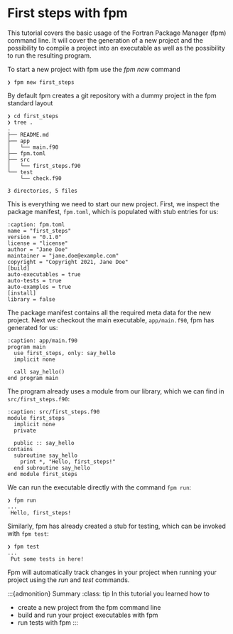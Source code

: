 # First steps with fpm

This tutorial covers the basic usage of the Fortran Package Manager (fpm) command line.
It will cover the generation of a new project and the possibility to compile a project into an executable as well as the possibility to run the resulting program.

To start a new project with fpm use the *fpm new* command

```{code-block} none
❯ fpm new first_steps
```

By default fpm creates a git repository with a dummy project in the fpm standard layout

```{code-block} none
❯ cd first_steps
❯ tree .
.
├── README.md
├── app
│   └── main.f90
├── fpm.toml
├── src
│   └── first_steps.f90
└── test
    └── check.f90

3 directories, 5 files
```

This is everything we need to start our new project.
First, we inspect the package manifest, ``fpm.toml``, which is populated with stub entries for us:

```{code-block} toml
:caption: fpm.toml
name = "first_steps"
version = "0.1.0"
license = "license"
author = "Jane Doe"
maintainer = "jane.doe@example.com"
copyright = "Copyright 2021, Jane Doe"
[build]
auto-executables = true
auto-tests = true
auto-examples = true
[install]
library = false
```

The package manifest contains all the required meta data for the new project.
Next we checkout the main executable, ``app/main.f90``, fpm has generated for us:

```{code-block} fortran
:caption: app/main.f90
program main
  use first_steps, only: say_hello
  implicit none

  call say_hello()
end program main
```

The program already uses a module from our library, which we can find in ``src/first_steps.f90``:

```{code-block} fortran
:caption: src/first_steps.f90
module first_steps
  implicit none
  private

  public :: say_hello
contains
  subroutine say_hello
    print *, "Hello, first_steps!"
  end subroutine say_hello
end module first_steps
```

We can run the executable directly with the command ``fpm run``:

```{code-block} none
❯ fpm run
...
 Hello, first_steps!
```

Similarly, fpm has already created a stub for testing, which can be invoked with ``fpm test``:

```{code-block} none
❯ fpm test
...
 Put some tests in here!
```

Fpm will automatically track changes in your project when running your project using the *run* and *test* commands.


:::{admonition} Summary
:class: tip
In this tutorial you learned how to

- create a new project from the fpm command line
- build and run your project executables with fpm
- run tests with fpm
:::
